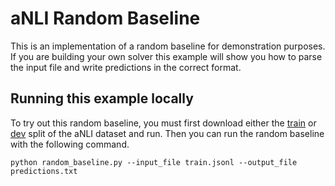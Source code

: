 # aNLI Random Baseline

This is an implementation of a random baseline for demonstration purposes.
If you are building your own solver this example will show you how to parse the input file and write predictions in the correct format.

## Running this example locally

To try out this random baseline, you must first download either the [train](https://storage.googleapis.com/ai2-alexandria/public/alpha-nli/train.jsonl) or [dev](https://storage.googleapis.com/ai2-alexandria/public/alpha-nli/valid.jsonl) split of the aNLI dataset and run.  Then you can run the random baseline with the following command.

```
python random_baseline.py --input_file train.jsonl --output_file predictions.txt
```
